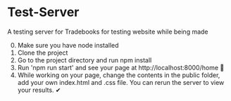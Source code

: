 # Test-Server
A testing server for Tradebooks for testing website while being made 

0) Make sure you have node installed
1) Clone the project
2) Go to the project directory and run npm install
3) Run 'npm run start' and see your page at http://localhost:8000/home 🚀
4) While working on your page, change the contents in the public folder, add your own index.html and .css file. You can rerun the server to view your results. ✔